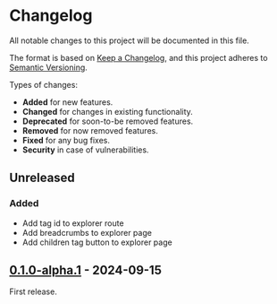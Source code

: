 # Changelog

All notable changes to this project will be documented in this file.

The format is based on [Keep a Changelog](https://keepachangelog.com/en/1.1.0/),
and this project adheres to [Semantic Versioning](https://semver.org/spec/v2.0.0.html).

Types of changes:

- **Added** for new features.
- **Changed** for changes in existing functionality.
- **Deprecated** for soon-to-be removed features.
- **Removed** for now removed features.
- **Fixed** for any bug fixes.
- **Security** in case of vulnerabilities.

## Unreleased

### Added

- Add tag id to explorer route
- Add breadcrumbs to explorer page
- Add children tag button to explorer page

## [0.1.0-alpha.1] - 2024-09-15

First release.

[0.1.0-alpha.1]: https://github.com/ziteh/hie/releases/tag/v0.1.0-alpha.1
